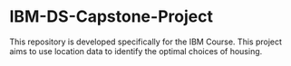 # IBM-DS-Capstone-Project
This repository is developed specifically for the IBM Course. This project aims to use location data to identify the optimal choices of housing.
